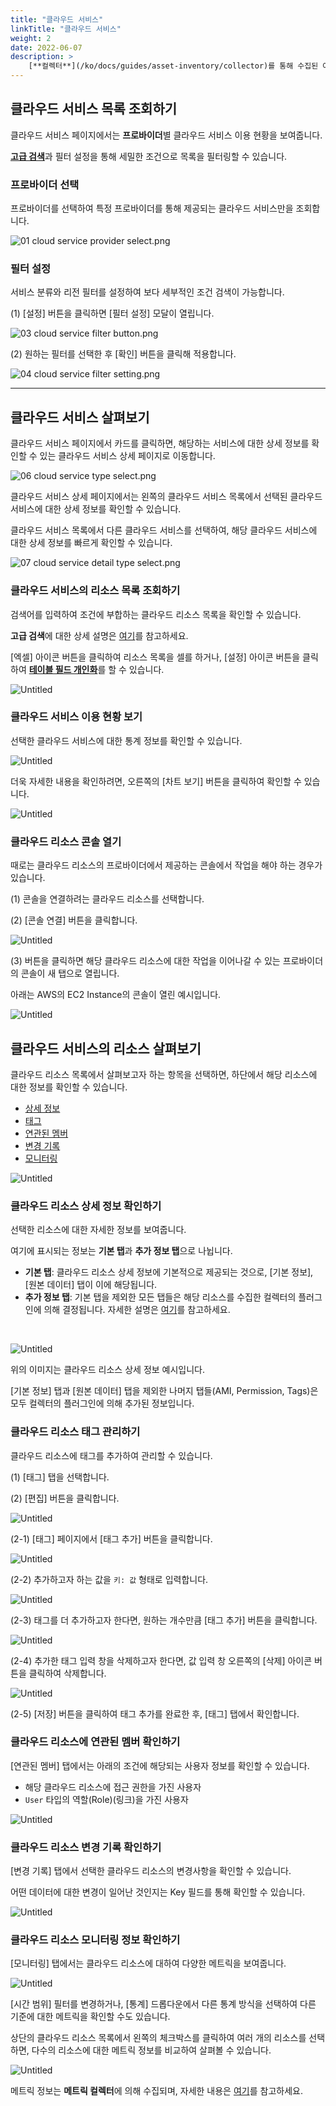 ```yaml
---
title: "클라우드 서비스"
linkTitle: "클라우드 서비스"
weight: 2
date: 2022-06-07
description: >
    [**컬렉터**](/ko/docs/guides/asset-inventory/collector)를 통해 수집된 여러 클라우드 리소스들을 통합적으로 조회하고 이용 현황을 파악할 수 있습니다.
---
```


## 클라우드 서비스 목록 조회하기

클라우드 서비스 페이지에서는 **프로바이더**별 클라우드 서비스 이용 현황을 보여줍니다.

[**고급 검색**](/ko/docs/guides/advanced/search)과 필터 설정을 통해 세밀한 조건으로 목록을 필터링할 수 있습니다.

### 프로바이더 선택

프로바이더를 선택하여 특정 프로바이더를 통해 제공되는 클라우드 서비스만을 조회합니다.

![01 cloud service provider select.png](https://s3-us-west-2.amazonaws.com/secure.notion-static.com/28e5ed75-50ca-4573-9740-914f70950f58/01_cloud_service_provider_select.png)

### 필터 설정

서비스 분류와 리전 필터를 설정하여 보다 세부적인 조건 검색이 가능합니다.

(1) [설정] 버튼을 클릭하면 [필터 설정] 모달이 열립니다.

![03 cloud service filter button.png](https://s3-us-west-2.amazonaws.com/secure.notion-static.com/e48a9d8a-7d93-48fc-857e-64bbe8b5c9b0/03_cloud_service_filter_button.png)

(2) 원하는 필터를 선택한 후 [확인] 버튼을 클릭해 적용합니다.

![04 cloud service filter setting.png](https://s3-us-west-2.amazonaws.com/secure.notion-static.com/b369e0ae-945c-4b2d-8fcc-e883d19be451/04_cloud_service_filter_setting.png)

---

## 클라우드 서비스 살펴보기

클라우드 서비스 페이지에서 카드를 클릭하면, 해당하는 서비스에 대한 상세 정보를 확인할 수 있는 클라우드 서비스 상세 페이지로 이동합니다.

![06 cloud service type select.png](https://s3-us-west-2.amazonaws.com/secure.notion-static.com/c7222afb-6585-46b7-8a84-e6f6c65cd61b/06_cloud_service_type_select.png)

클라우드 서비스 상세 페이지에서는 왼쪽의 클라우드 서비스 목록에서 선택된 클라우드 서비스에 대한 상세 정보를 확인할 수 있습니다.

클라우드 서비스 목록에서 다른 클라우드 서비스를 선택하여, 해당 클라우드 서비스에 대한 상세 정보를 빠르게 확인할 수 있습니다.

![07 cloud service detail type select.png](https://s3-us-west-2.amazonaws.com/secure.notion-static.com/fdfb803d-d495-4bca-8072-678e043c7294/07_cloud_service_detail_type_select.png)

### 클라우드 서비스의 리소스 목록 조회하기

검색어를 입력하여 조건에 부합하는 클라우드 리소스 목록을 확인할 수 있습니다.

**고급 검색**에 대한 상세 설명은 [여기](/ko/docs/guides/advanced/search)를 참고하세요.

[엑셀] 아이콘 버튼을 클릭하여 리소스 목록을 셀를 하거나, [설정] 아이콘 버튼을 클릭하여 [**테이블 필드 개인화**](/ko/docs/guides/advanced/custom-table)를 할 수 있습니다.

![Untitled](https://s3-us-west-2.amazonaws.com/secure.notion-static.com/976b9d19-ea15-4b6d-b65a-88851b03f29a/Untitled.png)

### 클라우드 서비스 이용 현황 보기

선택한 클라우드 서비스에 대한 통계 정보를 확인할 수 있습니다.

![Untitled](https://s3-us-west-2.amazonaws.com/secure.notion-static.com/97e86b7b-7ba6-49c7-b48d-aaf9c0ced3ab/Untitled.png)

더욱 자세한 내용을 확인하려면, 오른쪽의 [차트 보기] 버튼을 클릭하여 확인할 수 있습니다.

![Untitled](https://s3-us-west-2.amazonaws.com/secure.notion-static.com/073f6735-7cc6-4eb0-a94b-4cfbce9449f5/Untitled.png)

### 클라우드 리소스 콘솔 열기

때로는 클라우드 리소스의 프로바이더에서 제공하는 콘솔에서 작업을 해야 하는 경우가 있습니다.

(1) 콘솔을 연결하려는 클라우드 리소스를 선택합니다.

(2) [콘솔 연결] 버튼을 클릭합니다.

![Untitled](https://s3-us-west-2.amazonaws.com/secure.notion-static.com/892d63e6-8b1f-4ffc-b03b-eea5145f8bc9/Untitled.png)

(3) 버튼을 클릭하면 해당 클라우드 리소스에 대한 작업을 이어나갈 수 있는 프로바이더의 콘솔이 새 탭으로 열립니다.

아래는 AWS의 EC2 Instance의 콘솔이 열린 예시입니다.

![Untitled](https://s3-us-west-2.amazonaws.com/secure.notion-static.com/85148aef-7e00-45eb-b007-f392bfc91eea/Untitled.png)

## 클라우드 서비스의 리소스 살펴보기

클라우드 리소스 목록에서 살펴보고자 하는 항목을 선택하면, 하단에서 해당 리소스에 대한 정보를 확인할 수 있습니다.

- [상세 정보](#클라우드-리소스-상세-정보-확인하기)
- [태그](#클라우드-리소스-태그-관리하기)
- [연관된 멤버](#클라우드-리소스에-연관된-멤버-확인하기)
- [변경 기록](#클라우드-리소스에-연관된-멤버-확인하기)
- [모니터링](#클라우드-리소스-모니터링-정보-확인하기)

![Untitled](https://s3-us-west-2.amazonaws.com/secure.notion-static.com/644e02f9-a896-4d98-9ce0-99657b8313ee/Untitled.png)

### 클라우드 리소스 상세 정보 확인하기

선택한 리소스에 대한 자세한 정보를 보여줍니다.

여기에 표시되는 정보는 **기본 탭**과 **추가 정보 탭**으로 나뉩니다.

- **기본 탭**: 클라우드 리소스 상세 정보에 기본적으로 제공되는 것으로, [기본 정보], [원본 데이터] 탭이 이에 해당됩니다.
- **추가 정보 탭**: 기본 탭을 제외한 모든 탭들은 해당 리소스를 수집한 컬렉터의 플러그인에 의해 결정됩니다. 자세한 설명은 [여기](/ko/docs/guides/plugins/asset-inventory-collector)를 참고하세요.

<br>

![Untitled](https://s3-us-west-2.amazonaws.com/secure.notion-static.com/a7fb105a-504d-4dae-a957-84a93f3f86a3/Untitled.png)

위의 이미지는 클라우드 리소스 상세 정보 예시입니다.

[기본 정보] 탭과 [원본 데이터] 탭을 제외한 나머지 탭들(AMI, Permission, Tags)은 모두 컬렉터의 플러그인에 의해 추가된 정보입니다.

### 클라우드 리소스 태그 관리하기

클라우드 리소스에 태그를 추가하여 관리할 수 있습니다.

(1) [태그] 탭을 선택합니다.

(2) [편집] 버튼을 클릭합니다.

![Untitled](https://s3-us-west-2.amazonaws.com/secure.notion-static.com/d3c58e2b-f08c-468a-b758-f89b844b4669/Untitled.png)

(2-1) [태그] 페이지에서 [태그 추가] 버튼을 클릭합니다.

![Untitled](https://s3-us-west-2.amazonaws.com/secure.notion-static.com/bc422be2-b162-4528-b2a1-8e1e84aca3a2/Untitled.png)

(2-2) 추가하고자 하는 값을 `키: 값` 형태로 입력합니다.

![Untitled](https://s3-us-west-2.amazonaws.com/secure.notion-static.com/a474e2eb-0f29-46c7-94db-b6abd07077b3/Untitled.png)

(2-3) 태그를 더 추가하고자 한다면, 원하는 개수만큼 [태그 추가] 버튼을 클릭합니다.

![Untitled](https://s3-us-west-2.amazonaws.com/secure.notion-static.com/86e6ac95-2234-4664-a494-ddcdd3484f42/Untitled.png)

(2-4) 추가한 태그 입력 창을 삭제하고자 한다면, 값 입력 창 오른쪽의 [삭제] 아이콘 버튼을 클릭하여 삭제합니다.

![Untitled](https://s3-us-west-2.amazonaws.com/secure.notion-static.com/22196a6f-78f8-4339-b6bd-fc8cd9f66851/Untitled.png)

(2-5) [저장] 버튼을 클릭하여 태그 추가를 완료한 후, [태그] 탭에서 확인합니다.

### 클라우드 리소스에 연관된 멤버 확인하기

[연관된 멤버] 탭에서는 아래의 조건에 해당되는 사용자 정보를 확인할 수 있습니다.

- 해당 클라우드 리소스에 접근 권한을 가진 사용자
- `User` 타입의 역할(Role)(링크)을 가진 사용자

![Untitled](https://s3-us-west-2.amazonaws.com/secure.notion-static.com/4f341bb6-6b6d-460b-ab93-c6337fe1c70d/Untitled.png)

### 클라우드 리소스 변경 기록 확인하기

[변경 기록] 탭에서 선택한 클라우드 리소스의 변경사항을 확인할 수 있습니다.

어떤 데이터에 대한 변경이 일어난 것인지는 Key 필드를 통해 확인할 수 있습니다.

![Untitled](https://s3-us-west-2.amazonaws.com/secure.notion-static.com/05b85535-4b12-43d7-8e0e-46b96b279fff/Untitled.png)

### 클라우드 리소스 모니터링 정보 확인하기

[모니터링] 탭에서는 클라우드 리소스에 대하여 다양한 메트릭을 보여줍니다.

![Untitled](https://s3-us-west-2.amazonaws.com/secure.notion-static.com/ef790f81-bbf7-4a2d-aace-11a70f7b9d65/Untitled.png)

[시간 범위] 필터를 변경하거나, [통계] 드롭다운에서 다른 통계 방식을 선택하여 다른 기준에 대한 메트릭을 확인할 수도 있습니다.

상단의 클라우드 리소스 목록에서 왼쪽의 체크박스를 클릭하여 여러 개의 리소스를 선택하면, 다수의 리소스에 대한 메트릭 정보를 비교하여 살펴볼 수 있습니다.

![Untitled](https://s3-us-west-2.amazonaws.com/secure.notion-static.com/f0544fdd-9f36-4103-a67b-e5e38c588e43/Untitled.png)

메트릭 정보는 **메트릭 컬렉터**에 의해 수집되며, 자세한 내용은 [여기](/ko/docs/guides/plugins/asset-inventory-collector)를 참고하세요.
